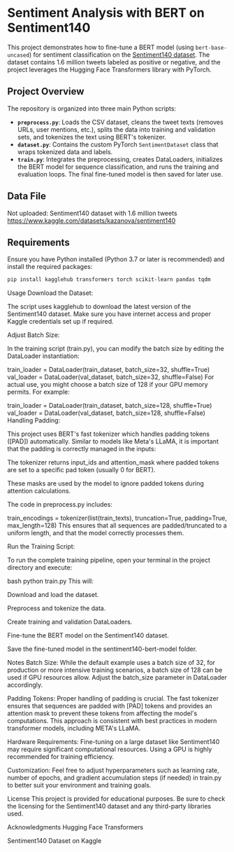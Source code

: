 # Sentiment Analysis with BERT on Sentiment140

This project demonstrates how to fine-tune a BERT model (using `bert-base-uncased`) for sentiment classification on the [Sentiment140 dataset](https://www.kaggle.com/datasets/kazanova/sentiment140). The dataset contains 1.6 million tweets labeled as positive or negative, and the project leverages the Hugging Face Transformers library with PyTorch.

## Project Overview

The repository is organized into three main Python scripts:
- **`preprocess.py`**: Loads the CSV dataset, cleans the tweet texts (removes URLs, user mentions, etc.), splits the data into training and validation sets, and tokenizes the text using BERT's tokenizer.
- **`dataset.py`**: Contains the custom PyTorch `SentimentDataset` class that wraps tokenized data and labels.
- **`train.py`**: Integrates the preprocessing, creates DataLoaders, initializes the BERT model for sequence classification, and runs the training and evaluation loops. The final fine-tuned model is then saved for later use.

## Data File

Not uploaded: Sentiment140 dataset with 1.6 million tweets
https://www.kaggle.com/datasets/kazanova/sentiment140


## Requirements

Ensure you have Python installed (Python 3.7 or later is recommended) and install the required packages:

```bash
pip install kagglehub transformers torch scikit-learn pandas tqdm
```

Usage
Download the Dataset:

The script uses kagglehub to download the latest version of the Sentiment140 dataset. Make sure you have internet access and proper Kaggle credentials set up if required.

Adjust Batch Size:

In the training script (train.py), you can modify the batch size by editing the DataLoader instantiation:

train_loader = DataLoader(train_dataset, batch_size=32, shuffle=True)
val_loader = DataLoader(val_dataset, batch_size=32, shuffle=False)
For actual use, you might choose a batch size of 128 if your GPU memory permits. For example:

train_loader = DataLoader(train_dataset, batch_size=128, shuffle=True)
val_loader = DataLoader(val_dataset, batch_size=128, shuffle=False)
Handling Padding:

This project uses BERT's fast tokenizer which handles padding tokens ([PAD]) automatically. Similar to models like Meta's LLaMA, it is important that the padding is correctly managed in the inputs:

The tokenizer returns input_ids and attention_mask where padded tokens are set to a specific pad token (usually 0 for BERT).

These masks are used by the model to ignore padded tokens during attention calculations.

The code in preprocess.py includes:

train_encodings = tokenizer(list(train_texts), truncation=True, padding=True, max_length=128)
This ensures that all sequences are padded/truncated to a uniform length, and that the model correctly processes them.

Run the Training Script:

To run the complete training pipeline, open your terminal in the project directory and execute:

bash
python train.py
This will:

Download and load the dataset.

Preprocess and tokenize the data.

Create training and validation DataLoaders.

Fine-tune the BERT model on the Sentiment140 dataset.

Save the fine-tuned model in the sentiment140-bert-model folder.

Notes
Batch Size:
While the default example uses a batch size of 32, for production or more intensive training scenarios, a batch size of 128 can be used if GPU resources allow. Adjust the batch_size parameter in DataLoader accordingly.

Padding Tokens:
Proper handling of padding is crucial. The fast tokenizer ensures that sequences are padded with [PAD] tokens and provides an attention mask to prevent these tokens from affecting the model's computations. This approach is consistent with best practices in modern transformer models, including META's LLaMA.

Hardware Requirements:
Fine-tuning on a large dataset like Sentiment140 may require significant computational resources. Using a GPU is highly recommended for training efficiency.

Customization:
Feel free to adjust hyperparameters such as learning rate, number of epochs, and gradient accumulation steps (if needed) in train.py to better suit your environment and training goals.

License
This project is provided for educational purposes. Be sure to check the licensing for the Sentiment140 dataset and any third-party libraries used.

Acknowledgments
Hugging Face Transformers

Sentiment140 Dataset on Kaggle
